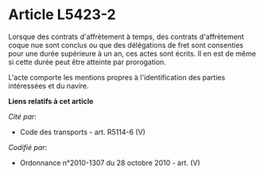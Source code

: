 # Article L5423-2

Lorsque des contrats d'affrètement à temps, des contrats d'affrètement coque nue sont conclus ou que des délégations de fret
sont consenties pour une durée supérieure à un an, ces actes sont écrits. Il en est de même si cette durée peut être atteinte
par prorogation.

L'acte comporte les mentions propres à l'identification des parties intéressées et du navire.

**Liens relatifs à cet article**

_Cité par_:

  - Code des transports - art. R5114-6 (V)

_Codifié par_:

  - Ordonnance n°2010-1307 du 28 octobre 2010 - art. (V)
